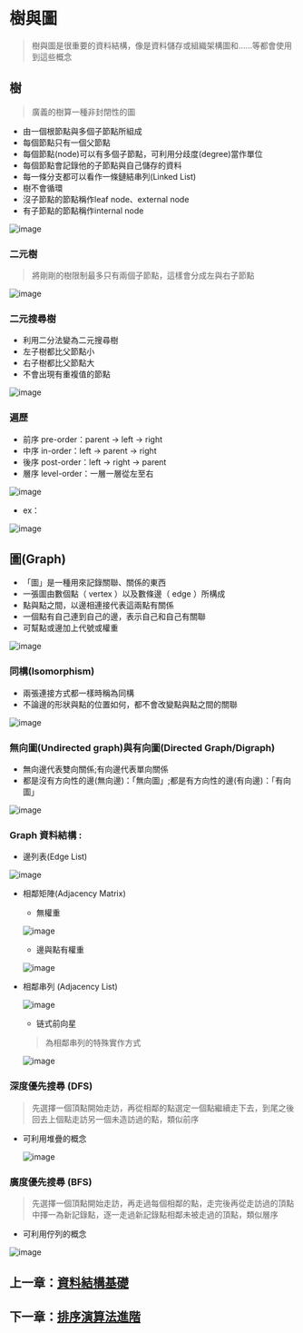 # 樹與圖

> 樹與圖是很重要的資料結構，像是資料儲存或組織架構圖和......等都會使用到這些概念

## 樹

> 廣義的樹算一種非封閉性的圖

- 由一個根節點與多個子節點所組成
- 每個節點只有一個父節點
- 每個節點(node)可以有多個子節點，可利用分歧度(degree)當作單位
- 每個節點會記錄他的子節點與自己儲存的資料
- 每一條分支都可以看作一條鏈結串列(Linked List)
- 樹不會循環
- 沒子節點的節點稱作leaf node、external node
- 有子節點的節點稱作internal node

![image](https://github.com/xixa3333/algorithm/assets/128284090/aca653d4-5bfc-4d86-bc44-d914f5d04c6f)

### 二元樹

> 將剛剛的樹限制最多只有兩個子節點，這樣會分成左與右子節點

![image](https://github.com/xixa3333/algorithm/assets/128284090/02e8a861-5d2e-47b1-b74f-cfccff41182b)

### 二元搜尋樹

- 利用二分法變為二元搜尋樹
- 左子樹都比父節點小
- 右子樹都比父節點大
- 不會出現有重複值的節點

![image](https://github.com/xixa3333/algorithm/assets/128284090/786f28c8-bcc9-4e8d-ad89-be1b91edfdfd)

### 遍歷

- 前序 pre-order：parent → left → right
- 中序 in-order：left → parent → right
- 後序 post-order：left → right → parent
- 層序 level-order：一層一層從左至右

![image](https://github.com/xixa3333/algorithm/assets/128284090/ff832ad6-2a56-4b91-aa71-5678b8732f8c)

- ex：

![image](https://github.com/xixa3333/algorithm/assets/128284090/c106b1ea-519d-4320-8d4b-7f868958c0fe)

## 圖(Graph)

- 「圖」是一種用來記錄關聯、關係的東西
- 一張圖由數個點（ vertex ）以及數條邊（ edge ）所構成
- 點與點之間，以邊相連接代表這兩點有關係
- 一個點有自己連到自己的邊，表示自己和自己有關聯
- 可幫點或邊加上代號或權重

![image](https://github.com/xixa3333/algorithm/assets/128284090/ecaae698-76a1-4875-ac99-b19c416e2303)

### 同構(Isomorphism)

- 兩張連接方式都一樣時稱為同構
- 不論邊的形狀與點的位置如何，都不會改變點與點之間的關聯

![image](https://github.com/xixa3333/algorithm/assets/128284090/f2c2a240-a6b0-4850-974a-a7c25d70b9b9)

### 無向圖(Undirected graph)與有向圖(Directed Graph/Digraph)

- 無向邊代表雙向關係;有向邊代表單向關係
- 都是沒有方向性的邊(無向邊)：「無向圖」;都是有方向性的邊(有向邊)：「有向圖」

![image](https://github.com/xixa3333/algorithm/assets/128284090/1249b0bc-a134-4112-9aa7-0433a9bc242a)

### Graph 資料結構 :

- 邊列表(Edge List)

![image](https://github.com/xixa3333/algorithm/assets/128284090/d11bcbde-c156-4e3f-8ea9-4d65a04c872e)

- 相鄰矩陣(Adjacency Matrix)

  - 無權重
    
  ![image](https://github.com/xixa3333/algorithm/assets/128284090/07e0ccbd-bdb4-472d-937f-1c19b839173d)

  - 邊與點有權重

  ![image](https://github.com/xixa3333/algorithm/assets/128284090/b7acb85f-5c32-44c2-a036-66b46fa13108)

- 相鄰串列 (Adjacency List)

  ![image](https://github.com/xixa3333/algorithm/assets/128284090/196dcf93-385e-4b0e-92f8-198df56993b3)

  - 链式前向星

  > 為相鄰串列的特殊實作方式

  ![image](https://github.com/xixa3333/algorithm/assets/128284090/7d72794d-d5d0-4fc1-9477-bf8f2f2c3972)

### 深度優先搜尋 (DFS)

> 先選擇一個頂點開始走訪，再從相鄰的點選定一個點繼續走下去，到尾之後回去上個點走訪另一個未造訪過的點，類似前序
- 可利用堆疊的概念

  ![image](https://github.com/xixa3333/algorithm/assets/128284090/87e7322e-1d41-4e27-9d56-8e42afcdc748)

### 廣度優先搜尋 (BFS)

> 先選擇一個頂點開始走訪，再走過每個相鄰的點，走完後再從走訪過的頂點中擇一為新記錄點，逐一走過新記錄點相鄰未被走過的頂點，類似層序
- 可利用佇列的概念

![image](https://github.com/xixa3333/algorithm/assets/128284090/db3e487a-0633-4f4e-b0ea-0b76fcee9a78)

## 上一章：[資料結構基礎](https://github.com/xixa3333/algorithm/blob/main/%E8%B3%87%E6%96%99%E7%B5%90%E6%A7%8B%E5%9F%BA%E7%A4%8E.md)
## 下一章：[排序演算法進階]()
